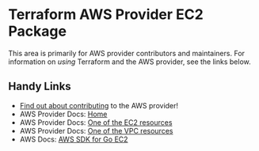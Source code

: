 # Terraform AWS Provider EC2 Package

This area is primarily for AWS provider contributors and maintainers. For information on _using_ Terraform and the AWS provider, see the links below.


## Handy Links
* [Find out about contributing](../../../docs/contributing) to the AWS provider!
* AWS Provider Docs: [Home](https://registry.terraform.io/providers/hashicorp/aws/latest/docs)
* AWS Provider Docs: [One of the EC2 resources](https://registry.terraform.io/providers/hashicorp/aws/latest/docs/resources/instance)
* AWS Provider Docs: [One of the VPC resources](https://registry.terraform.io/providers/hashicorp/aws/latest/docs/resources/customer_gateway)
* AWS Docs: [AWS SDK for Go EC2](https://docs.aws.amazon.com/sdk-for-go/api/service/ec2/)
